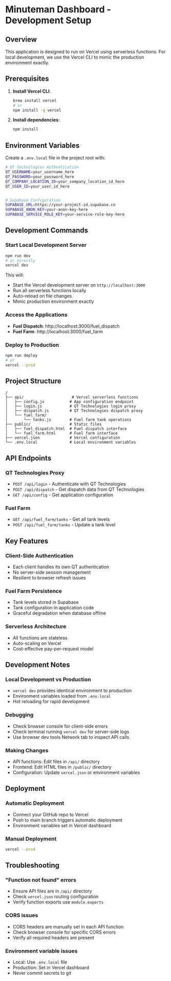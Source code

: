 # Minuteman Dashboard - Development Setup

## Overview
This application is designed to run on Vercel using serverless functions. For local development, we use the Vercel CLI to mimic the production environment exactly.

## Prerequisites

1. **Install Vercel CLI**:
   ```bash
   brew install vercel
   # or
   npm install -g vercel
   ```

2. **Install dependencies**:
   ```bash
   npm install
   ```

## Environment Variables

Create a `.env.local` file in the project root with:

```bash
# QT Technologies Authentication
QT_USERNAME=your_username_here
QT_PASSWORD=your_password_here
QT_COMPANY_LOCATION_ID=your_company_location_id_here
QT_USER_ID=your_user_id_here


# Supabase Configuration
SUPABASE_URL=https://your-project-id.supabase.co
SUPABASE_ANON_KEY=your-anon-key-here
SUPABASE_SERVICE_ROLE_KEY=your-service-role-key-here
```

## Development Commands

### Start Local Development Server
```bash
npm run dev
# or directly
vercel dev
```

This will:
- Start the Vercel development server on `http://localhost:3000`
- Run all serverless functions locally
- Auto-reload on file changes
- Mimic production environment exactly

### Access the Applications
- **Fuel Dispatch**: http://localhost:3000/fuel_dispatch
- **Fuel Farm**: http://localhost:3000/fuel_farm

### Deploy to Production
```bash
npm run deploy
# or
vercel --prod
```

## Project Structure

```
/
├── api/                     # Vercel serverless functions
│   ├── config.js           # App configuration endpoint
│   ├── login.js            # QT Technologies login proxy
│   ├── dispatch.js         # QT Technologies dispatch proxy
│   └── fuel_farm/
│       └── tanks.js        # Fuel farm tank operations
├── public/                 # Static files
│   ├── fuel_dispatch.html  # Fuel dispatch interface
│   └── fuel_farm.html      # Fuel farm interface
├── vercel.json             # Vercel configuration
└── .env.local              # Local environment variables
```

## API Endpoints

### QT Technologies Proxy
- `POST /api/login` - Authenticate with QT Technologies
- `POST /api/dispatch` - Get dispatch data from QT Technologies
- `GET /api/config` - Get application configuration

### Fuel Farm
- `GET /api/fuel_farm/tanks` - Get all tank levels
- `POST /api/fuel_farm/tanks` - Update a tank level

## Key Features

### Client-Side Authentication
- Each client handles its own QT authentication
- No server-side session management
- Resilient to browser refresh issues

### Fuel Farm Persistence  
- Tank levels stored in Supabase
- Tank configuration in application code
- Graceful degradation when database offline

### Serverless Architecture
- All functions are stateless
- Auto-scaling on Vercel
- Cost-effective pay-per-request model

## Development Notes

### Local Development vs Production
- `vercel dev` provides identical environment to production
- Environment variables loaded from `.env.local`
- Hot reloading for rapid development

### Debugging
- Check browser console for client-side errors
- Check terminal running `vercel dev` for server-side logs
- Use browser dev tools Network tab to inspect API calls

### Making Changes
- API functions: Edit files in `/api/` directory
- Frontend: Edit HTML files in `/public/` directory  
- Configuration: Update `vercel.json` or environment variables

## Deployment

### Automatic Deployment
- Connect your GitHub repo to Vercel
- Push to main branch triggers automatic deployment
- Environment variables set in Vercel dashboard

### Manual Deployment
```bash
vercel --prod
```

## Troubleshooting

### "Function not found" errors
- Ensure API files are in `/api/` directory
- Check `vercel.json` routing configuration
- Verify function exports use `module.exports`

### CORS issues
- CORS headers are manually set in each API function
- Check browser console for specific CORS errors
- Verify all required headers are present

### Environment variable issues
- Local: Use `.env.local` file
- Production: Set in Vercel dashboard
- Never commit secrets to git